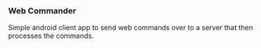 ### Web Commander
Simple android client app to send web commands over to a server that then processes the commands.
